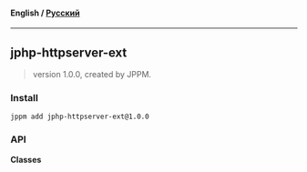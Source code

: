 #### **English** / [Русский](README.ru.md)

---

## jphp-httpserver-ext
> version 1.0.0, created by JPPM.


### Install
```
jppm add jphp-httpserver-ext@1.0.0
```

### API
**Classes**